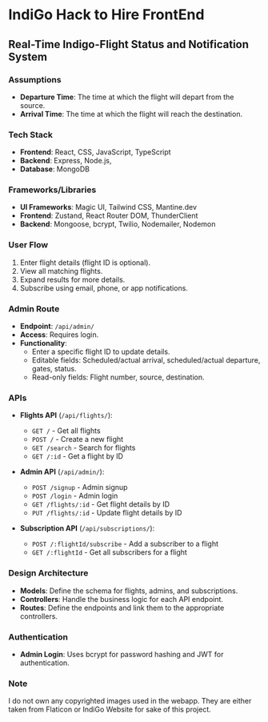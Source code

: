 # IndiGo Hack to Hire FrontEnd

## Real-Time Indigo-Flight Status and Notification System

### Assumptions
- **Departure Time**: The time at which the flight will depart from the source.
- **Arrival Time**: The time at which the flight will reach the destination.

### Tech Stack
- **Frontend**: React, CSS, JavaScript, TypeScript
- **Backend**: Express, Node.js, 
- **Database**: MongoDB

### Frameworks/Libraries
- **UI Frameworks**: Magic UI, Tailwind CSS, Mantine.dev
- **Frontend**: Zustand, React Router DOM, ThunderClient
- **Backend**: Mongoose, bcrypt, Twilio, Nodemailer, Nodemon

### User Flow
1. Enter flight details (flight ID is optional).
2. View all matching flights.
3. Expand results for more details.
4. Subscribe using email, phone, or app notifications.

### Admin Route
- **Endpoint**: `/api/admin/`
- **Access**: Requires login.
- **Functionality**:
  - Enter a specific flight ID to update details.
  - Editable fields: Scheduled/actual arrival, scheduled/actual departure, gates, status.
  - Read-only fields: Flight number, source, destination.

### APIs
- **Flights API** (`/api/flights/`):
  - `GET /` - Get all flights
  - `POST /` - Create a new flight
  - `GET /search` - Search for flights
  - `GET /:id` - Get a flight by ID

- **Admin API** (`/api/admin/`):
  - `POST /signup` - Admin signup
  - `POST /login` - Admin login
  - `GET /flights/:id` - Get flight details by ID
  - `PUT /flights/:id` - Update flight details by ID

- **Subscription API** (`/api/subscriptions/`):
  - `POST /:flightId/subscribe` - Add a subscriber to a flight
  - `GET /:flightId` - Get all subscribers for a flight

### Design Architecture
- **Models**: Define the schema for flights, admins, and subscriptions.
- **Controllers**: Handle the business logic for each API endpoint.
- **Routes**: Define the endpoints and link them to the appropriate controllers.

### Authentication
- **Admin Login**: Uses bcrypt for password hashing and JWT for authentication.

### Note
I do not own any copyrighted images used in the webapp. They are either taken from Flaticon or IndiGo Website for sake of this project.
